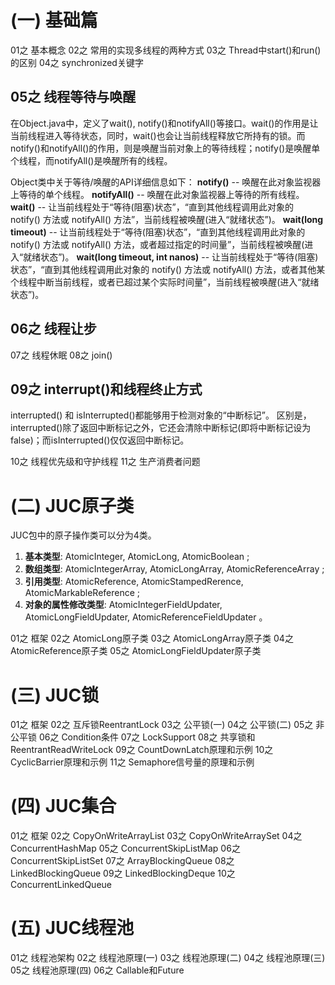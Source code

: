 # (一) 基础篇

01之 基本概念
02之 常用的实现多线程的两种方式
03之 Thread中start()和run()的区别
04之 synchronized关键字

## 05之 线程等待与唤醒

在Object.java中，定义了wait(), notify()和notifyAll()等接口。wait()的作用是让当前线程进入等待状态，同时，wait()也会让当前线程释放它所持有的锁。而notify()和notifyAll()的作用，则是唤醒当前对象上的等待线程；notify()是唤醒单个线程，而notifyAll()是唤醒所有的线程。

Object类中关于等待/唤醒的API详细信息如下：
**notify()**        -- 唤醒在此对象监视器上等待的单个线程。
**notifyAll()**   -- 唤醒在此对象监视器上等待的所有线程。
**wait()**           -- 让当前线程处于“等待(阻塞)状态”，“直到其他线程调用此对象的 notify() 方法或 notifyAll() 方法”，当前线程被唤醒(进入“就绪状态”)。
**wait(long timeout)**  	-- 让当前线程处于“等待(阻塞)状态”，“直到其他线程调用此对象的 notify() 方法或 notifyAll() 方法，或者超过指定的时间量”，当前线程被唤醒(进入“就绪状态”)。
**wait(long timeout, int nanos)**  -- 让当前线程处于“等待(阻塞)状态”，“直到其他线程调用此对象的 notify() 方法或 notifyAll() 方法，或者其他某个线程中断当前线程，或者已超过某个实际时间量”，当前线程被唤醒(进入“就绪状态”)。

## 06之 线程让步

07之 线程休眠 
08之 join()

## 09之 interrupt()和线程终止方式

interrupted() 和 isInterrupted()都能够用于检测对象的“中断标记”。
区别是，interrupted()除了返回中断标记之外，它还会清除中断标记(即将中断标记设为false)；而isInterrupted()仅仅返回中断标记。

10之 线程优先级和守护线程
11之 生产消费者问题

# (二) JUC原子类 

JUC包中的原子操作类可以分为4类。

1. **基本类型**: AtomicInteger, AtomicLong, AtomicBoolean ;
2. **数组类型**: AtomicIntegerArray, AtomicLongArray, AtomicReferenceArray ;
3. **引用类型**: AtomicReference, AtomicStampedRerence, AtomicMarkableReference ;
4. **对象的属性修改类型**: AtomicIntegerFieldUpdater, AtomicLongFieldUpdater, AtomicReferenceFieldUpdater 。

01之 框架 
02之 AtomicLong原子类
03之 AtomicLongArray原子类
04之 AtomicReference原子类
05之 AtomicLongFieldUpdater原子类

# (三) JUC锁

01之 框架
02之 互斥锁ReentrantLock
03之 公平锁(一) 
04之 公平锁(二) 
05之 非公平锁 
06之 Condition条件
07之 LockSupport
08之 共享锁和ReentrantReadWriteLock 
09之 CountDownLatch原理和示例
10之 CyclicBarrier原理和示例
11之 Semaphore信号量的原理和示例 

# (四) JUC集合

01之 框架
02之 CopyOnWriteArrayList
03之 CopyOnWriteArraySet
04之 ConcurrentHashMap
05之 ConcurrentSkipListMap
06之 ConcurrentSkipListSet
07之 ArrayBlockingQueue
08之 LinkedBlockingQueue 
09之 LinkedBlockingDeque
10之 ConcurrentLinkedQueue

# (五) JUC线程池

01之 线程池架构
02之 线程池原理(一)
03之 线程池原理(二)
04之 线程池原理(三)
05之 线程池原理(四)
06之 Callable和Future